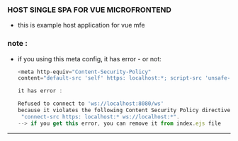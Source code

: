 
### HOST SINGLE SPA FOR VUE MICROFRONTEND
-   this is example host application for vue mfe
### note : 
-   if you using this meta config, it has error - or not:
    ```ts
    <meta http-equiv="Content-Security-Policy"
    content="default-src 'self' https: localhost:*; script-src 'unsafe-inline' 'unsafe-eval' https: localhost:*; connect-src https: localhost:* ws://localhost:*; style-src 'unsafe-inline' https:; object-src 'none';"> 
    
    it has error :
    
    Refused to connect to 'ws://localhost:8080/ws'
    because it violates the following Content Security Policy directive:
     "connect-src https: localhost:* ws://localhost:*".
    --> if you get this error, you can remove it from index.ejs file
---
  
        